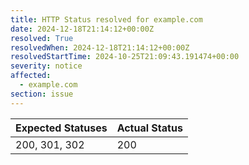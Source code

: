 ```yaml
---
title: HTTP Status resolved for example.com
date: 2024-12-18T21:14:12+00:00Z
resolved: True
resolvedWhen: 2024-12-18T21:14:12+00:00Z
resolvedStartTime: 2024-10-25T21:09:43.191474+00:00
severity: notice
affected:
  - example.com
section: issue
---
```


| Expected Statuses | Actual Status  |
|-------------------|----------------|
| 200, 301, 302 | 200 |
